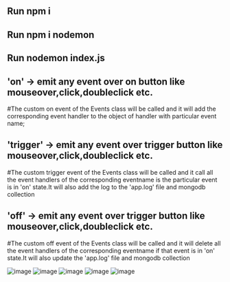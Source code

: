 ## Run npm i
## Run npm i nodemon
## Run nodemon index.js

## 'on' -> emit any event over on button like mouseover,click,doubleclick etc. 
#The custom on event of the Events class will be called and it will add the corresponding event handler to the object of handler with particular event name;

## 'trigger' -> emit any event over trigger button like mouseover,click,doubleclick etc.
#The custom trigger event of the Events class will be called and it call all the event handlers of the corresponding eventname is the particular event is in 'on' state.It will also add the log to the 'app.log' file and mongodb collection

## 'off' -> emit any event over trigger button like mouseover,click,doubleclick etc.
#The custom off event of the Events class will be called and it will delete all the event handlers of the corresponding eventname if that event is in 'on' state.It will also update the 'app.log' file and mongodb collection


![image](https://github.com/pawansingh9305/EventsLogger/assets/106629214/dd151a9a-76f9-4add-97dd-5747845f5277)
![image](https://github.com/pawansingh9305/EventsLogger/assets/106629214/2781b44e-4a2d-4020-97b8-627b21574f96)
![image](https://github.com/pawansingh9305/EventsLogger/assets/106629214/a7721c60-db4b-4901-a670-56a75946bfbd)
![image](https://github.com/pawansingh9305/EventsLogger/assets/106629214/2b07506f-2930-4948-bf7e-2de04335284d)
![image](https://github.com/pawansingh9305/EventsLogger/assets/106629214/2ddfb65f-0302-468c-ad3a-711740736345)




